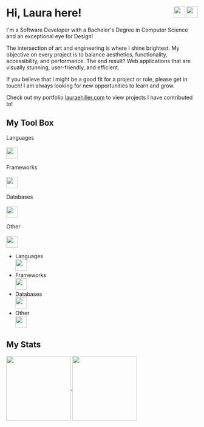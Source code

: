 # Hi, Laura here!<a href="https://codepen.io/eofnums"><img height="30" align="right" src="https://skillicons.dev/icons?i=codepen&theme=dark" /></a><a href="https://www.linkedin.com/in/laura-e-hiller/"><img height="30" align="right" src="https://skillicons.dev/icons?i=linkedin&theme=dark" /></a>

I'm a Software Developer with a Bachelor's Degree in Computer Science and an exceptional eye for Design!

The intersection of art and engineering is where I shine brightest. My objective on every project is to balance aesthetics, functionality, accessibility, and performance. The end result? Web applications that are visually stunning, user-friendly, and efficient.

If you believe that I might be a good fit for a project or role, please get in touch! I am always looking for new opportunities to learn and grow.

Check out my portfolio [lauraehiller.com](https://lauraehiller.com/) to view projects I have contributed to!

## My Tool Box

Languages
<br/>  
<a href="https://skillicons.dev">
<img height="30" src="https://skillicons.dev/icons?i=react,ts,js,html,css,sass,c,cpp&theme=dark" />
</a>

Frameworks
<br/>  
<a href="https://skillicons.dev">
<img height="30" src="https://skillicons.dev/icons?i=nextjs,tailwind&theme=dark" />
</a>

Databases
<br/>  
<a href="https://skillicons.dev">
<img height="30" src="https://skillicons.dev/icons?i=graphql,mysql,postgres&theme=dark" />
</a>

Other
<br/>  
<a href="https://skillicons.dev">
<img height="30" src="https://skillicons.dev/icons?i=git,blender,wordpress&theme=dark" />
</a>

<ul>
  <li>Languages
    <br/>  
    <a href="https://skillicons.dev">
        <img height="30" src="https://skillicons.dev/icons?i=react,ts,js,html,css,sass,c,cpp&theme=dark" />
    </a>
  </li>
  <li>Frameworks  
    <br/>  
    <a href="https://skillicons.dev">
      <img height="30" src="https://skillicons.dev/icons?i=nextjs,tailwind&theme=dark" />
    </a>
  </li>
  <li>Databases  
    <br/>  
    <a href="https://skillicons.dev">
      <img height="30" src="https://skillicons.dev/icons?i=graphql,mysql,postgres&theme=dark" />
    </a>
  </li>
  <li>Other  
    <br/>  
    <a href="https://skillicons.dev">
      <img height="30" src="https://skillicons.dev/icons?i=git,blender,wordpress&theme=dark" />
    </a>
  </li>
</ul>

## My Stats

<a href="https://github.com/anuraghazra/github-readme-stats">
  <img height="170" align="center" src="https://github-readme-stats.vercel.app/api?username=lauraehiller&count_private=true&hide=stars" />
</a>
<a href="https://github.com/anuraghazra/anuraghazra.github.io">
  <img height="170" align="center" src="https://github-readme-stats.vercel.app/api/top-langs/?username=lauraehiller&layout=compact" />
</a>
